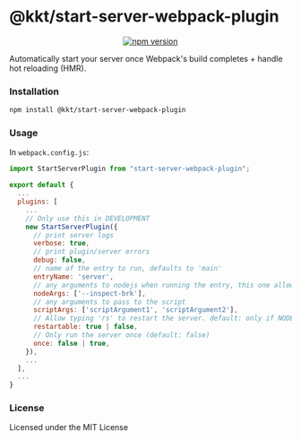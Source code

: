 <p align="center">
  <h1>@kkt/start-server-webpack-plugin</h1>
</p>

<p align="center">
  <a href="https://www.npmjs.com/package/@kkt/start-server-webpack-plugin">
    <img src="https://img.shields.io/npm/v/@kkt/start-server-webpack-plugin.svg" alt="npm version">
  </a>
</p>

Automatically start your server once Webpack's build completes + handle hot reloading (HMR).

### Installation

```bash
npm install @kkt/start-server-webpack-plugin
```

### Usage

In `webpack.config.js`:

```js
import StartServerPlugin from "start-server-webpack-plugin";

export default {
  ...
  plugins: [
    ...
    // Only use this in DEVELOPMENT
    new StartServerPlugin({
      // print server logs
      verbose: true,
      // print plugin/server errors
      debug: false,
      // name of the entry to run, defaults to 'main'
      entryName: 'server',
      // any arguments to nodejs when running the entry, this one allows debugging
      nodeArgs: ['--inspect-brk'],
      // any arguments to pass to the script
      scriptArgs: ['scriptArgument1', 'scriptArgument2'],
      // Allow typing 'rs' to restart the server. default: only if NODE_ENV is 'development'
      restartable: true | false,
      // Only run the server once (default: false)
      once: false | true,
    }),
    ...
  ],
  ...
}
```

### License

Licensed under the MIT License